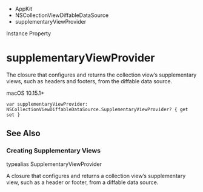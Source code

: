 

- AppKit
- NSCollectionViewDiffableDataSource
-  supplementaryViewProvider 

Instance Property

# supplementaryViewProvider

The closure that configures and returns the collection view’s supplementary views, such as headers and footers, from the diffable data source.

macOS 10.15.1+

``` source
var supplementaryViewProvider: NSCollectionViewDiffableDataSource.SupplementaryViewProvider? { get set }
```

## See Also

### Creating Supplementary Views

typealias SupplementaryViewProvider

A closure that configures and returns a collection view’s supplementary view, such as a header or footer, from a diffable data source.

